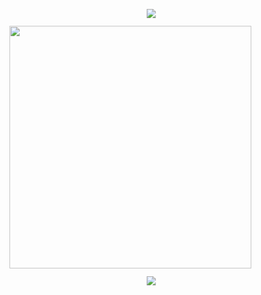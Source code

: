 <p align="center">
<img src="https://capsule-render.vercel.app/api?type=waving&color=timeGradient&height=100&section=header&fontSize=80&fontAlign=50&fontAlignY=30&animation=twinkling" />
</p>

<img align="center" width="430" src="https://github-readme-stats.vercel.app/api?username=ZixinYan&theme=github_dark&show_icons=true&show=reviews&hide_title=true&hide=contribs&hide_border=true" />

<p align="center">
<img src="https://capsule-render.vercel.app/api?type=waving&color=timeGradient&height=100&&section=footer&fontSize=80&fontAlign=50&fontAlignY=70&animation=twinkling" />
</p>
